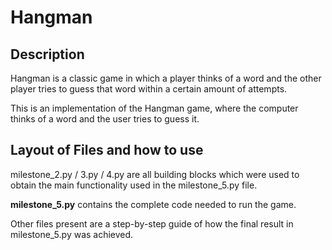# Hangman
## Description
Hangman is a classic game in which a player thinks of a word and the other player tries to guess that word within a certain amount of attempts.

This is an implementation of the Hangman game, where the computer thinks of a word and the user tries to guess it. 

## Layout of Files and how to use
milestone_2.py / 3.py / 4.py are all building blocks which were used to obtain the main functionality used in the milestone_5.py file.

**milestone_5.py** contains the complete code needed to run the game.

Other files present are a step-by-step guide of how the final result in milestone_5.py was achieved. 
